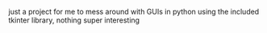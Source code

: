 just a project for me to mess around with GUIs in python using the included tkinter library, nothing super interesting
